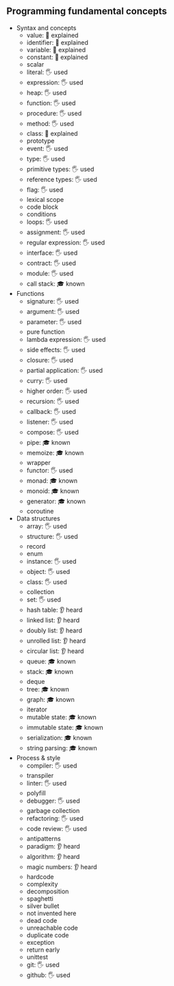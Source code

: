 ## Programming fundamental concepts

- Syntax and concepts
  - value: 🙋 explained
  - identifier: 🙋 explained
  - variable: 🙋 explained
  - constant: 🙋 explained
  - scalar
  - literal: 🖐️ used
  - expression: 🖐️ used
  - heap: 🖐️ used
  - function: 🖐️ used
  - procedure: 🖐️ used
  - method: 🖐️ used
  - class: 🙋 explained
  - prototype
  - event: 🖐️ used
  - type: 🖐️ used
  - primitive types: 🖐️ used
  - reference types: 🖐️ used
  - flag: 🖐️ used
  - lexical scope
  - code block
  - conditions
  - loops: 🖐️ used
  - assignment: 🖐️ used
  - regular expression: 🖐️ used
  - interface: 🖐️ used
  - contract: 🖐️ used
  - module: 🖐️ used
  - call stack: 🎓 known 
- Functions
  - signature: 🖐️ used
  - argument: 🖐️ used
  - parameter: 🖐️ used
  - pure function
  - lambda expression: 🖐️ used
  - side effects: 🖐️ used
  - closure: 🖐️ used
  - partial application: 🖐️ used
  - curry: 🖐️ used
  - higher order: 🖐️ used
  - recursion: 🖐️ used
  - callback: 🖐️ used
  - listener: 🖐️ used
  - compose: 🖐️ used
  - pipe: 🎓 known 
  - memoize: 🎓 known 
  - wrapper
  - functor: 🖐️ used
  - monad: 🎓 known 
  - monoid: 🎓 known 
  - generator: 🎓 known 
  - coroutine
- Data structures
  - array: 🖐️ used
  - structure: 🖐️ used
  - record
  - enum
  - instance: 🖐️ used
  - object: 🖐️ used
  - class: 🖐️ used
  - collection
  - set: 🖐️ used
  - hash table: 👂 heard
  - linked list: 👂 heard
  - doubly list: 👂 heard
  - unrolled list: 👂 heard
  - circular list: 👂 heard
  - queue: 🎓 known 
  - stack: 🎓 known 
  - deque
  - tree: 🎓 known 
  - graph: 🎓 known 
  - iterator
  - mutable state: 🎓 known 
  - immutable state: 🎓 known 
  - serialization: 🎓 known 
  - string parsing: 🎓 known 
- Process & style
  - compiler: 🖐️ used
  - transpiler
  - linter: 🖐️ used
  - polyfill
  - debugger: 🖐️ used
  - garbage collection
  - refactoring: 🖐️ used
  - code review: 🖐️ used
  - antipatterns
  - paradigm: 👂 heard
  - algorithm: 👂 heard
  - magic numbers: 👂 heard
  - hardcode
  - complexity
  - decomposition
  - spaghetti
  - silver bullet
  - not invented here
  - dead code
  - unreachable code
  - duplicate code
  - exception
  - return early
  - unittest
  - git: 🖐️ used
  - github: 🖐️ used
